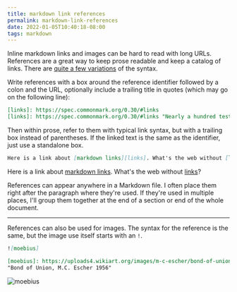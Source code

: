 ```yaml
---
title: markdown link references
permalink: markdown-link-references
date: 2022-01-05T10:40:18-08:00
tags: markdown
---
```


Inline markdown links and images can be hard to read with long URLs. References
are a great way to keep prose readable and keep a catalog of links. There are
[quite a few variations][links] of the syntax.

Write references with a box around the reference identifier followed by a colon
and the URL, optionally include a trailing title in quotes (which may go on the
following line):

```markdown
[links]: https://spec.commonmark.org/0.30/#links
[links]: https://spec.commonmark.org/0.30/#links "Nearly a hundred tests"
```

Then within prose, refer to them with typical link syntax, but with a trailing
box instead of parentheses. If the linked text is the same as the identifier,
just use a standalone box.

```markdown
Here is a link about [markdown links][links]. What's the web without [links]?
```

Here is a link about [markdown links][links]. What's the web without [links]?

References can appear anywhere in a Markdown file. I often place them right
after the paragraph where they're used. If they're used in multiple places, I'll
group them together at the end of a section or end of the whole document.

---

References can also be used for images. The syntax for the reference is the
same, but the image use itself starts with an `!`.

```markdown
![moebius]

[moebius]: https://uploads4.wikiart.org/images/m-c-escher/bond-of-union.jpg
"Bond of Union, M.C. Escher 1956"
```

![moebius]

[links]: https://spec.commonmark.org/0.30/#links "Nearly a hundred tests"
[moebius]: https://uploads4.wikiart.org/images/m-c-escher/bond-of-union.jpg
"Bond of Union, M.C. Escher 1956"
